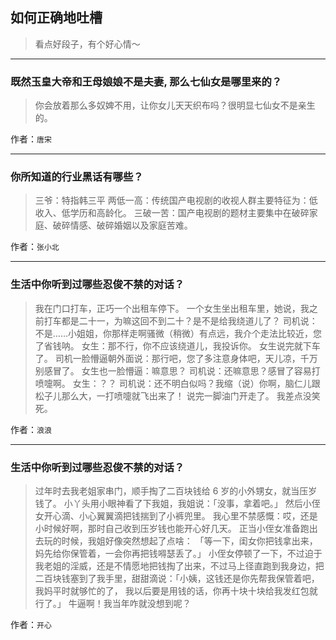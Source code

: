 ## 如何正确地吐槽

> 看点好段子，有个好心情～


 
---

### 既然玉皇大帝和王母娘娘不是夫妻, 那么七仙女是哪里来的？

> 你会放着那么多奴婢不用，让你女儿天天织布吗？很明显七仙女不是亲生的。


作者：`唐宋`

---

### 你所知道的行业黑话有哪些？

> 三爷：特指韩三平
> 两低一高：传统国产电视剧的收视人群主要特征为：低收入、低学历和高龄化。
> 三破一苦：国产电视剧的题材主要集中在破碎家庭、破碎情感、破碎婚姻以及家庭苦难。


作者：`张小北`

---

### 生活中你听到过哪些忍俊不禁的对话？

> 我在门口打车，正巧一个出租车停下。
> 一个女生坐出租车里，她说，我之前打车都是二十一，为嘛这回不到二十？是不是给我绕道儿了？
> 司机说：不是……小姐姐，你那样走啊骚微（稍微）有点远，我介个走法比较近，您了省钱呐。
> 女生：那不行，你不应该绕道儿，我投诉你。
> 女生说完就下车了。
> 司机一脸懵逼朝外面说：那行吧，您了多注意身体吧，天儿凉，千万别感冒了。
> 女生也一脸懵逼：嘛意思？
> 司机说：还嘛意思？感冒了容易打喷嚏啊。
> 女生：？？
> 司机说：还不明白似吗？我缩（说）你啊，脑仁儿跟松子儿那么大，一打喷嚏就飞出来了！
> 说完一脚油门开走了。
> 我差点没笑死。


作者：`浪浪`

---

### 生活中你听到过哪些忍俊不禁的对话？

> 过年时去我老姐家串门，顺手掏了二百块钱给 6 岁的小外甥女，就当压岁钱了。
> 小丫头用小眼神看了下我姐，我姐说：「没事，拿着吧。」
> 然后小侄女开心滴、小心翼翼滴把钱揣到了小裤兜里。
> 我心里不禁感慨：哎，还是小时候好啊，那时自己收到压岁钱也能开心好几天。
> 正当小侄女准备跑出去玩的时候，我姐好像突然想起了点啥：
> 「等一下，闺女你把钱拿出来，妈先给你保管着，一会你再把钱嘚瑟丢了。」
> 小侄女停顿了一下，不过迫于我老姐的淫威，还是不情愿地把钱掏了出来，不过马上径直跑到我身边，把二百块钱塞到了我手里，甜甜滴说：「小姨，这钱还是你先帮我保管着吧，我妈平时就够忙的了， 我以后要是用钱的话，你再十块十块给我发红包就行了。」
> 牛逼啊！我当年咋就没想到呢？


作者：`开心`
